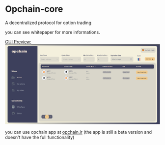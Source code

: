 # Opchain-core

A decentralized protocol for option trading

you can see whitepaper for more informations.

[GUI Preview:](https://github.com/ChainMates/Opchain-interface)
![Opchain GUI Preview](/interfacePreview.png "Opchain GUI Preview")

you can use opchain app at [opchain.ir](https://opchain.ir) (the app is still a beta version and doesn't have the full functionality)
